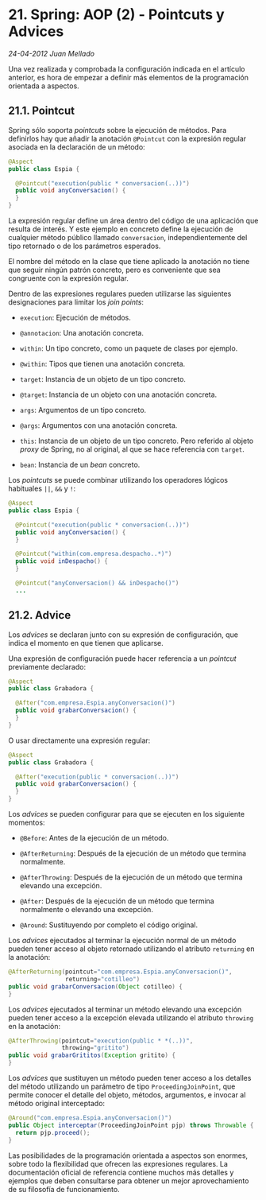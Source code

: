 # 21. Spring: AOP (2) - Pointcuts y Advices

_24-04-2012_ _Juan Mellado_

Una vez realizada y comprobada la configuración indicada en el artículo anterior, es hora de empezar a definir más elementos de la programación orientada a aspectos.

## 21.1. Pointcut

Spring sólo soporta _pointcuts_ sobre la ejecución de métodos. Para definirlos hay que añadir la anotación ```@Pointcut``` con la expresión regular asociada en la declaración de un método:

```java
@Aspect
public class Espia {

  @Pointcut("execution(public * conversacion(..))")
  public void anyConversacion() {
  }
}
```

La expresión regular define un área dentro del código de una aplicación que resulta de interés. Y este ejemplo en concreto define la ejecución de cualquier método público llamado ```conversacion```, independientemente del tipo retornado o de los parámetros esperados.

El nombre del método en la clase que tiene aplicado la anotación no tiene que seguir ningún patrón concreto, pero es conveniente que sea congruente con la expresión regular.

Dentro de las expresiones regulares pueden utilizarse las siguientes designaciones para limitar los _join points_:

- ```execution```: Ejecución de métodos.

- ```@annotacion```: Una anotación concreta.

- ```within```: Un tipo concreto, como un paquete de clases por ejemplo.

- ```@within```: Tipos que tienen una anotación concreta.

- ```target```: Instancia de un objeto de un tipo concreto.

- ```@target```: Instancia de un objeto con una anotación concreta.

- ```args```: Argumentos de un tipo concreto.

- ```@args```: Argumentos con una anotación concreta.

- ```this```: Instancia de un objeto de un tipo concreto. Pero referido al objeto _proxy_ de Spring, no al original, al que se hace referencia con ```target```.

- ```bean```: Instancia de un _bean_ concreto.

Los _pointcuts_ se puede combinar utilizando los operadores lógicos habituales ```||```, ```&&``` y ```!```:

```java
@Aspect
public class Espia {

  @Pointcut("execution(public * conversacion(..))")
  public void anyConversacion() {
  }

  @Pointcut("within(com.empresa.despacho..*)")
  public void inDespacho() {
  }

  @Pointcut("anyConversacion() && inDespacho()")
  ...
```

## 21.2. Advice

Los _advices_ se declaran junto con su expresión de configuración, que indica el momento en que tienen que aplicarse.

Una expresión de configuración puede hacer referencia a un _pointcut_ previamente declarado:

```java
@Aspect
public class Grabadora {

  @After("com.empresa.Espia.anyConversacion()")
  public void grabarConversacion() {
  }
}
```

O usar directamente una expresión regular:

```java
@Aspect
public class Grabadora {

  @After("execution(public * conversacion(..))")
  public void grabarConversacion() {
  }
}
```

Los _advices_ se pueden configurar para que se ejecuten en los siguiente momentos:

- ```@Before```: Antes de la ejecución de un método.

- ```@AfterReturning```: Después de la ejecución de un método que termina normalmente.

- ```@AfterThrowing```: Después de la ejecución de un método que termina elevando una excepción.

- ```@After```: Después de la ejecución de un método que termina normalmente o elevando una excepción.

- ```@Around```: Sustituyendo por completo el código original.

Los _advices_ ejecutados al terminar la ejecución normal de un método pueden tener acceso al objeto retornado utilizando el atributo ```returning``` en la anotación:

```java
@AfterReturning(pointcut="com.empresa.Espia.anyConversacion()",
                returning="cotilleo")
public void grabarConversacion(Object cotilleo) {
}
```

Los _advices_ ejecutados al terminar un método elevando una excepción pueden tener acceso a la excepción elevada utilizando el atributo ```throwing``` en la anotación:

```java
@AfterThrowing(pointcut="execution(public * *(..))",
               throwing="gritito")
public void grabarGrititos(Exception gritito) {
}
```

Los _advices_ que sustituyen un método pueden tener acceso a los detalles del método utilizando un parámetro de tipo ```ProceedingJoinPoint```, que permite conocer el detalle del objeto, métodos, argumentos, e invocar al método original interceptado:

```java
@Around("com.empresa.Espia.anyConversacion()")
public Object interceptar(ProceedingJoinPoint pjp) throws Throwable {
  return pjp.proceed();
}
```

Las posibilidades de la programación orientada a aspectos son enormes, sobre todo la flexibilidad que ofrecen las expresiones regulares. La documentación oficial de referencia contiene muchos más detalles y ejemplos que deben consultarse para obtener un mejor aprovechamiento de su filosofía de funcionamiento.
